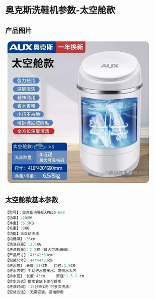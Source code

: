 # 奥克斯洗鞋机参数-太空舱款

## 产品图片

![](太空舱款.png)

## 太空舱款基本参数

```c#
【型号】：奥克斯洗鞋机XPB36-608
【功率】:200W
【净重】:6.5KG
【毛重】:8KG
【功能】半自动洗涤
【内桶深】:36cm
【洗涤容量】:3.6KG
【洗涤数量】：2-3双（最大可洗46码）
【产品尺寸】:41*42*69cm
【包装尺寸】:44*44*73cm
【进水管】:长度:118CM   口径:1.5CM
【进水方式】手动进水管接水，或倒水入内
【排水管】:长度:43cm     直径:1.5-2 cm
【排水方式】排水管放下即可排水
【洗涤时间】:15分钟1次(可多次洗涤)
【安装方法】:无需安装，通电即用
```
